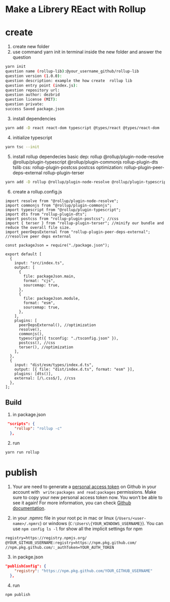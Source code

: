 # Make a Librery REact with Rollup

# create

1. create new folder
2. use command yarn init in terminal inside the new folder and answer the question

```bash
yarn init
question name (rollup-lib):@your_username_github/rollup-lib
question version (1.0.0):
question description: example the how create  rollup lib
question entry point (index.js):
question repository url:
question author: dezbrid
question license (MIT):
question private:
success Saved package.json
```

3. install dependencies

```bash
yarn add -D react react-dom typescript @types/react @types/react-dom
```

4. initialize typescript

```bash
yarn tsc --init
```

5. install rollup dependecies
   basic dep:
   rollup @rollup/plugin-node-resolve @rollup/plugin-typescript @rollup/plugin-commonjs rollup-plugin-dts tslib
   css:
   rollup-plugin-postcss postcss
   optimization:
   rollup-plugin-peer-deps-external rollup-plugin-terser

```bash
yarn add -D rollup @rollup/plugin-node-resolve @rollup/plugin-typescript @rollup/plugin-commonjs rollup-plugin-dts tslib rollup-plugin-postcss postcss rollup-plugin-peer-deps-external rollup-plugin-terser
```

6. create a rollup.config.js

```tsx
import resolve from "@rollup/plugin-node-resolve";
import commonjs from "@rollup/plugin-commonjs";
import typescript from "@rollup/plugin-typescript";
import dts from "rollup-plugin-dts";
import postcss from "rollup-plugin-postcss"; //css
import { terser } from "rollup-plugin-terser"; //minify our bundle and reduce the overall file size.
import peerDepsExternal from "rollup-plugin-peer-deps-external"; //resollve peer deps external

const packageJson = require("./package.json");

export default [
  {
    input: "src/index.ts",
    output: [
      {
        file: packageJson.main,
        format: "cjs",
        sourcemap: true,
      },
      {
        file: packageJson.module,
        format: "esm",
        sourcemap: true,
      },
    ],
    plugins: [
      peerDepsExternal(), //optimization
      resolve(),
      commonjs(),
      typescript({ tsconfig: "./tsconfig.json" }),
      postcss(), //css
      terser(), //optimization
    ],
  },
  {
    input: "dist/esm/types/index.d.ts",
    output: [{ file: "dist/index.d.ts", format: "esm" }],
    plugins: [dts()],
    external: [/\.css$/], //css
  },
];
```

## Build

1. in package.json

```json
 "scripts": {
    "rollup": "rollup -c"
  },
```

2. run

```bash
yarn run rollup
```

# publish

1. Your are need to generate a [personal access token](https://github.com/settings/tokens/new) on Github in your account with ` write:packages and read:packages` permissions. Make sure to copy your new personal access token now. You won’t be able to see it again! For more information, you can check [Github documentation](https://docs.github.com/en/github/authenticating-to-github/creating-a-personal-access-token).

2. in your .npmrc file in your root pc in mac or linux (`/Users/<user-name>/.npmrc`) or windows (`C:\Users\{YOUR_WINDOWS_USERNAME}`). You can use `npm config ls -l` for show all the implicit settings for npm

```txt
registry=https://registry.npmjs.org/
@YOUR_GITHUB_USERNAME:registry=https://npm.pkg.github.com/
//npm.pkg.github.com/:_authToken=YOUR_AUTH_TOKEN
```

3.  in packge.json

```json
"publishConfig": {
    "registry": "https://npm.pkg.github.com/YOUR_GITHUB_USERNAME"
  },
```

4. run

```bash
npm publish
```
